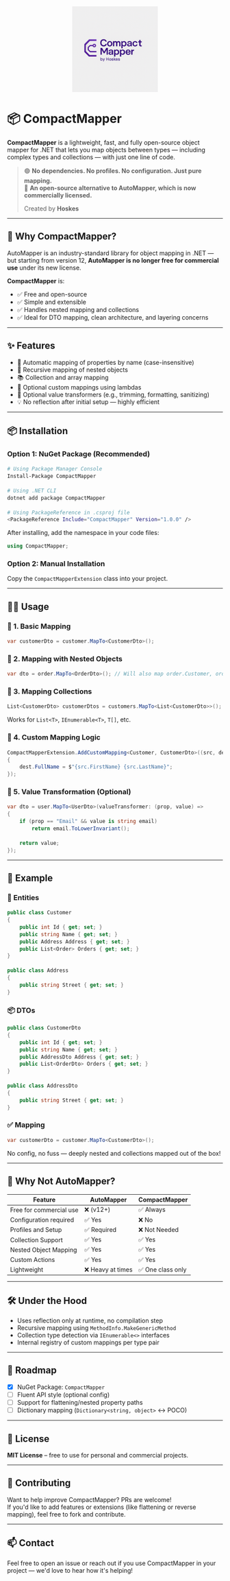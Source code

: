 <div align="center">
  <img src="logo.png" alt="CompactMapper Logo" width="200">
</div>

# 📦 CompactMapper

**CompactMapper** is a lightweight, fast, and fully open-source object mapper for .NET that lets you map objects between types — including complex types and collections — with just one line of code.

> 🟢 **No dependencies. No profiles. No configuration. Just pure mapping.**  
> 🔄 **An open-source alternative to AutoMapper, which is now commercially licensed.**
> 
> Created by **Hoskes**

---

## 🚀 Why CompactMapper?

AutoMapper is an industry-standard library for object mapping in .NET — but starting from version 12, **AutoMapper is no longer free for commercial use** under its new license.

**CompactMapper** is:
- ✅ Free and open-source
- ✅ Simple and extensible
- ✅ Handles nested mapping and collections
- ✅ Ideal for DTO mapping, clean architecture, and layering concerns

---

## ✨ Features

- 🔄 Automatic mapping of properties by name (case-insensitive)
- 🧠 Recursive mapping of nested objects
- 📚 Collection and array mapping
- 🎯 Optional custom mappings using lambdas
- 🧰 Optional value transformers (e.g., trimming, formatting, sanitizing)
- 💡 No reflection after initial setup — highly efficient

---

## 📦 Installation

### Option 1: NuGet Package (Recommended)

```bash
# Using Package Manager Console
Install-Package CompactMapper

# Using .NET CLI
dotnet add package CompactMapper

# Using PackageReference in .csproj file
<PackageReference Include="CompactMapper" Version="1.0.0" />
```

After installing, add the namespace in your code files:
```csharp
using CompactMapper;
```

### Option 2: Manual Installation

Copy the `CompactMapperExtension` class into your project.

---

## 🧑‍💻 Usage

### 🔹 1. Basic Mapping

```csharp
var customerDto = customer.MapTo<CustomerDto>();
```

### 🔹 2. Mapping with Nested Objects

```csharp
var dto = order.MapTo<OrderDto>(); // Will also map order.Customer, order.Items, etc.
```

### 🔹 3. Mapping Collections

```csharp
List<CustomerDto> customerDtos = customers.MapTo<List<CustomerDto>>();
```

Works for `List<T>`, `IEnumerable<T>`, `T[]`, etc.

### 🔹 4. Custom Mapping Logic

```csharp
CompactMapperExtension.AddCustomMapping<Customer, CustomerDto>((src, dest) =>
{
    dest.FullName = $"{src.FirstName} {src.LastName}";
});
```

### 🔹 5. Value Transformation (Optional)

```csharp
var dto = user.MapTo<UserDto>(valueTransformer: (prop, value) =>
{
    if (prop == "Email" && value is string email)
        return email.ToLowerInvariant();

    return value;
});
```

---

## 📐 Example

### 🧱 Entities

```csharp
public class Customer
{
    public int Id { get; set; }
    public string Name { get; set; }
    public Address Address { get; set; }
    public List<Order> Orders { get; set; }
}

public class Address
{
    public string Street { get; set; }
}
```

### 📦 DTOs

```csharp
public class CustomerDto
{
    public int Id { get; set; }
    public string Name { get; set; }
    public AddressDto Address { get; set; }
    public List<OrderDto> Orders { get; set; }
}

public class AddressDto
{
    public string Street { get; set; }
}
```

### ✅ Mapping

```csharp
var customerDto = customer.MapTo<CustomerDto>();
```

No config, no fuss — deeply nested and collections mapped out of the box!

---

## 💬 Why Not AutoMapper?

| Feature                  | AutoMapper        | CompactMapper        |
|--------------------------|-------------------|-----------------------|
| Free for commercial use | ❌ (v12+)         | ✅ Always             |
| Configuration required   | ✅ Yes            | ❌ No                 |
| Profiles and Setup       | ✅ Required       | ❌ Not Needed         |
| Collection Support       | ✅ Yes            | ✅ Yes                |
| Nested Object Mapping    | ✅ Yes            | ✅ Yes                |
| Custom Actions           | ✅ Yes            | ✅ Yes                |
| Lightweight              | ❌ Heavy at times | ✅ One class only     |

---

## 🛠️ Under the Hood

- Uses reflection only at runtime, no compilation step
- Recursive mapping using `MethodInfo.MakeGenericMethod`
- Collection type detection via `IEnumerable<>` interfaces
- Internal registry of custom mappings per type pair

---

## 📣 Roadmap

- [x] NuGet Package: `CompactMapper`
- [ ] Fluent API style (optional config)
- [ ] Support for flattening/nested property paths
- [ ] Dictionary mapping (`Dictionary<string, object>` ↔ POCO)

---

## 📝 License

**MIT License** – free to use for personal and commercial projects.

---

## 🙌 Contributing

Want to help improve CompactMapper? PRs are welcome!  
If you'd like to add features or extensions (like flattening or reverse mapping), feel free to fork and contribute.

---

## 📫 Contact

Feel free to open an issue or reach out if you use CompactMapper in your project — we'd love to hear how it's helping!